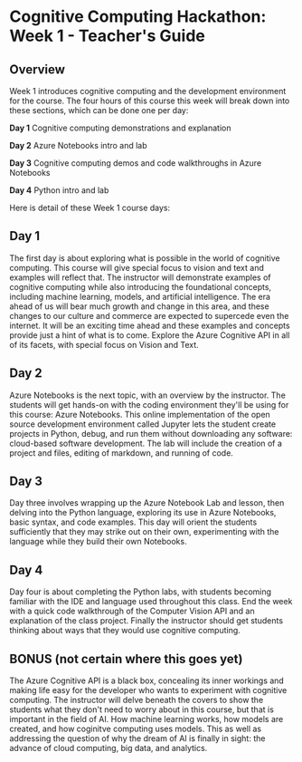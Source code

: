 # Cognitive Computing Hackathon: Week 1 - Teacher's Guide
## Overview

Week 1 introduces cognitive computing and the development environment for the course. The four hours of this course this week will break down into these sections, which can be done one per day:

**Day 1**  Cognitive computing demonstrations and explanation

**Day 2**  Azure Notebooks intro and lab

**Day 3**  Cognitive computing demos and code walkthroughs in Azure Notebooks

**Day 4**  Python intro and lab


Here is detail of these Week 1 course days:

## Day 1

The first day is about exploring what is possible in the world of cognitive computing. This course will give special focus to vision and text and examples will reflect that. The instructor will demonstrate examples of cognitive computing while also introducing the foundational concepts, including machine learning, models, and artificial intelligence. The era ahead of us will bear much growth and change in this area, and these changes to our culture and commerce are expected to supercede even the internet. It will be an exciting time ahead and these examples and concepts provide just a hint of what is to come. Explore the Azure Cognitive API in all of its facets, with special focus on Vision and Text.

## Day 2

Azure Notebooks is the next topic, with an overview by the instructor. The students will get hands-on with the coding environment they'll be using for this course: Azure Notebooks. This online implementation of the open source development environment called Jupyter lets the student create projects in Python, debug, and run them without downloading any software: cloud-based software development. The lab will include the creation of a project and files, editing of markdown, and running of code.

## Day 3

Day three involves wrapping up the Azure Notebook Lab and lesson, then delving into the Python language, exploring its use in Azure Notebooks, basic syntax, and code examples. This day will orient the students sufficiently that they may strike out on their own, experimenting with the language while they build their own Notebooks.

## Day 4

Day four is about completing the Python labs, with students becoming familiar with the IDE and language used throughout this class. End the week with a quick code walkthrough of the Computer Vision API and an explanation of the class project. Finally the instructor should get students thinking about ways that they would use cognitive computing. 

## BONUS (not certain where this goes yet)

The Azure Cognitive API is a black box, concealing its inner workings and making life easy for the developer who wants to experiment with cognitive computing. The instructor will delve beneath the covers to show the students what they don't need to worry about in this course, but that is important in the field of AI. How machine learning works, how models are created, and how coginitve computing uses models. This as well as addressing the question of why the dream of AI is finally in sight: the advance of cloud computing, big data, and analytics. 
